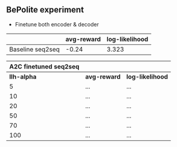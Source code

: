 ## BePolite experiment

* Finetune both encoder & decoder

| | avg-reward | log-likelihood
--- | --- | ---
Baseline seq2seq | -0.24 | 3.323

| A2C finetuned seq2seq | | |
--- | --- | ---
| __llh-alpha__ | __avg-reward__ | __log-likelihood__
5 | ... | ...
10 | ... | ...
20 | ... | ...
50 | ... | ...
70 | ... | ...
100 | ... | ...
